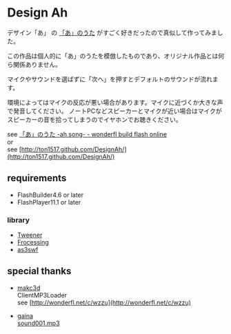 # Design Ah

デザイン「あ」 の [「あ」のうた]( http://www.nhk.or.jp/design-ah/ah-song/)
がすごく好きだったので真似して作ってみました。

この作品は個人的に「あ」のうたを模倣したものであり、オリジナル作品とは何ら関係ありません。


マイクやサウンドを選ばずに「次へ」を押すとデフォルトのサウンドが流れます。

環境によってはマイクの反応が悪い場合があります。マイクに近づくか大きな声で発音してください。
ノートPCなどスピーカーとマイクが近い場合はマイクがスピーカーの音を拾ってしまうのでイヤホンでお聴きください。

see [「あ」のうた -ah song- - wonderfl build flash online](http://wonderfl.net/c/9Zhv/read)  
or   
see [http://ton1517.github.com/DesignAh/](http://ton1517.github.com/DesignAh/)

## requirements

* FlashBuilder4.6 or later
* FlashPlayer11.1 or later

### library

* [Tweener](http://code.google.com/p/tweener/)
* [Frocessing](http://www.libspark.org/wiki/nutsu/Frocessing/en)
* [as3swf](https://github.com/claus/as3swf)

## special thanks

* [makc3d](http://wonderfl.net/user/makc3d)  
    ClientMP3Loader  
    see [http://wonderfl.net/c/wzzu](http://wonderfl.net/c/wzzu)

* [gaina](http://wonderfl.net/user/gaina)  
    [sound001.mp3](http://www.takasumi-nagai.com/soundfiles/sound001.mp3)

